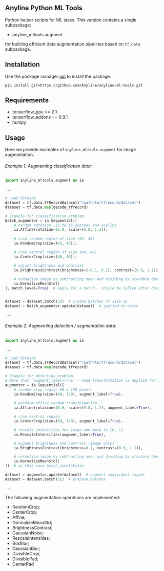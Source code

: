 Anyline Python ML Tools
----

Python helper scripts for ML tasks. 
This version contains a single subpackage:
 * anyline_mltools.augment
 
for building efficient data augmentation pipelines based on `tf.data` subpackage.

## Installation
Use the package manager [pip](https://pip.pypa.io/en/stable/) to install the package.
```
pip install git+https://github.com/Anyline/anyline-ml-tools.git
```


## Requirements

* tensorflow_gpu >= 2.1
* tensorflow_addons == 0.9.1
* numpy


## Usage

Here we provide examples of `anyline_mltools.augment` for image augmentation.


###### Example 1. Augmenting classification data:


```python
import anyline_mltools.augment as ia

...

# Load dataset 
dataset = tf.data.TFRecordDataset("/path/to/tfrecord/dataset")
dataset = tf.data.map(decode_tfrecord)

# Example for classification problem
batch_augmentor = ia.Sequential([
    # random rotation -15 to 15 degrees and scaling
    ia.Affine(rotation=15.0, scale=(0.8, 1.2)),  
    
    # crop random region of size (45, 45)
    ia.RandomCrop(size=(45, 45)),  

    # crop central region of size (40, 40)
    ia.CenterCrop(size=(40, 40)),  

    # adjust brightness and contrast
    ia.BrightnessContrast(brightness=(-0.1, 0.1), contrast=(0.9, 1.1)),  
    
    # normalize image by subtracting mean and dividing by standard deviation    
    ia.NormalizeMeanStd()
], batch_level=True)  # apply for a batch - should be called after dataset.batch(...)


dataset = dataset.batch(32)  # create batches of size 32
dataset = batch_augmentor.update(dataset)  # applied to batch 

... 

```

###### Example 2. Augmenting detection / segmentation data:

```python
import anyline_mltools.augment as ia

...

# Load dataset 
dataset = tf.data.TFRecordDataset("/path/to/tfrecord/dataset")
dataset = tf.data.map(decode_tfrecord)

# Example for detection problem. 
# Note that `augment_label=True` - same transformation is applied for image and mask
augmentor = ia.Sequential([
    # random crop region 80 x 150 pixels
    ia.RandomCrop(size=(80, 150), augment_label=True),  
   
    # perform affine random transformation
    ia.Affine(rotation=10.0, scale=(0.8, 1.2), augment_label=True),  

    # crop central region
    ia.CenterCrop(size=(50, 120), augment_label=True),  

    # rescale intensities for image and mask to [0, 1]
    ia.RescaleIntensities(augment_label=True), 

    # augment brightness and contrast (image only)
    ia.BrightnessContrast(brightness=0.1, contrast=(0.9, 1.1)), 

    # normalize image by subtracting mean and dividing by standard deviation  
    ia.NormalizeMeanStd() 
])  # in this case batch_level=False

dataset = augmentor.update(dataset)  # augment individual images
dataset = dataset.batch(32)  # prepare batches

...

```


The following augmentation operations are implemented:

* RandomCrop;
* CenterCrop;
* Affine;
* NormalizeMeanStd;
* BrightnessContrast;
* GaussianNoise;
* RescaleIntensities;
* BoxBlur;
* GaussianBlur;
* DivisibleCrop;
* DivisiblePad;
* CenterPad
